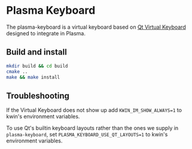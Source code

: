 <!--
  - SPDX-FileCopyrightText: None
  - SPDX-License-Identifier: CC0-1.0
-->

# Plasma Keyboard

The plasma-keyboard is a virtual keyboard based on [Qt Virtual Keyboard](https://doc.qt.io/qt-6/qtvirtualkeyboard-overview.html) designed to integrate in Plasma.


## Build and install

```sh
mkdir build && cd build
cmake ..
make && make install
```

## Troubleshooting

If the Virtual Keyboard does not show up add `KWIN_IM_SHOW_ALWAYS=1` to kwin's environment variables.

To use Qt's builtin keyboard layouts rather than the ones we supply in `plasma-keyboard`, set `PLASMA_KEYBOARD_USE_QT_LAYOUTS=1` to kwin's environment variables.
